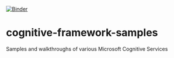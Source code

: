 [![Binder](https://mybinder.org/badge.svg)](https://mybinder.org/v2/gh/drdarshan/cognitive-framework-samples/master)
# cognitive-framework-samples
Samples and walkthroughs of various Microsoft Cognitive Services
